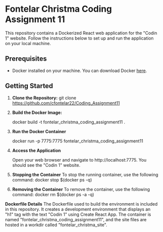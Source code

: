 # Fontelar Christma Coding Assignment 11

This repository contains a Dockerized React web application for the "Codin 1" website. Follow the instructions below to set up and run the application on your local machine.

## Prerequisites

- Docker installed on your machine. You can download Docker [here](https://www.docker.com/get-started).

## Getting Started

1. **Clone the Repository:**
   git clone https://github.com/cfontelar22/Coding_Assignment11

2. **Build the Docker Image:**

   docker build -t fontelar_christma_coding_assignment11 .

3. **Run the Docker Container**

   docker run -p 7775:7775 fontelar_christma_coding_assignment11

4. **Access the Application**

   Open your web browser and navigate to http://localhost:7775. You should see the "Codin 1" website.

5. **Stopping the Container**
   To stop the running container, use the following command:
   docker stop $(docker ps -q)

6. **Removing the Container**
   To remove the container, use the following command:
   docker rm $(docker ps -a -q)

**Dockerfile Details**
The Dockerfile used to build the environment is included in this repository. It creates a development environment that displays an "h1" tag with the text "Codin 1" using Create React App. The container is named "fontelar_christma_coding_assignment11", and the site files are hosted in a workdir called "fontelar_christma_site".
